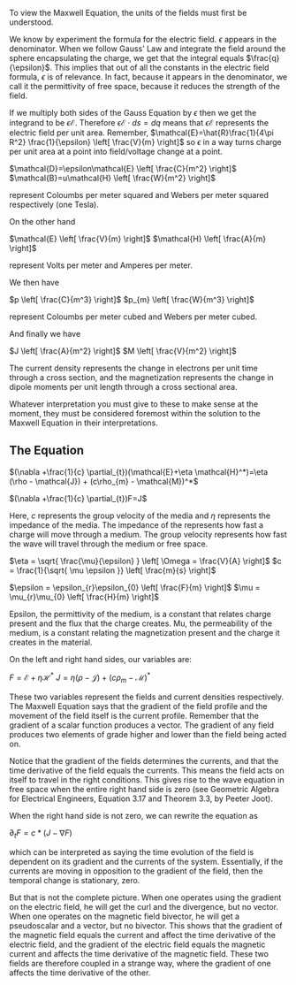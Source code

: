 To view the Maxwell Equation, the units of the fields must first be understood.

We know by experiment the formula for the electric field. $\epsilon$ appears in the denominator. When we follow Gauss' Law and integrate the field around the sphere encapsulating the charge, we get that the integral equals $\frac{q}{\epsilon}$. This implies that out of all the constants in the electric field formula, $\epsilon$ is of relevance. In fact, because it appears in the denominator, we call it the permittivity of free space, because it reduces the strength of the field.

If we multiply both sides of the Gauss Equation by $\epsilon$ then we get the integrand to be $\epsilon \mathcal{E}$. Therefore $\epsilon \mathcal{E} \cdot ds = dq$  means that $\epsilon \mathcal{E}$ represents the electric field per unit area. Remember, $\mathcal{E}=\hat{R}\frac{1}{4\pi R^2} \frac{1}{\epsilon} \left[ \frac{V}{m} \right]$ so $\epsilon$ in a way turns charge per unit area at a point into field/voltage change at a point.

$\mathcal{D}=\epsilon\mathcal{E} \left[ \frac{C}{m^2} \right]$
$\mathcal{B}=u\mathcal{H} \left[ \frac{W}{m^2} \right]$

represent Coloumbs per meter squared and Webers per meter squared respectively (one Tesla). 

On the other hand 

$\mathcal{E} \left[ \frac{V}{m} \right]$
$\mathcal{H} \left[ \frac{A}{m} \right]$

represent Volts per meter and Amperes per meter.

We then have 

$p \left[ \frac{C}{m^3} \right]$ 
$p_{m} \left[ \frac{W}{m^3} \right]$

represent Coloumbs per meter cubed and Webers per meter cubed.

And finally we have

$J \left[ \frac{A}{m^2} \right]$
$M \left[ \frac{V}{m^2} \right]$

The current density represents the change in electrons per unit time through a cross section, and the magnetization represents the change in dipole moments per unit length through a cross sectional area.

Whatever interpretation you must give to these to make sense at the moment, they must be considered foremost within the solution to the Maxwell Equation in their interpretations.

## The Equation

$(\nabla +\frac{1}{c} \partial_{t})(\mathcal{E}+\eta \mathcal{H}^*)=\eta (\rho - \mathcal{J}) + (c\rho_{m} - \mathcal{M})^*$

$(\nabla +\frac{1}{c} \partial_{t})F=J$

Here, $c$ represents the group velocity of the media and $\eta$ represents the impedance of the media. The impedance of the represents how fast a charge will move through a medium. The group velocity represents how fast the wave will travel through the medium or free space.

$\eta = \sqrt{ \frac{\mu}{\epsilon} } \left[ \Omega = \frac{V}{A} \right]$
$c = \frac{1}{\sqrt{ \mu \epsilon }} \left[ \frac{m}{s} \right]$

$\epsilon = \epsilon_{r}\epsilon_{0} \left[ \frac{F}{m} \right]$
$\mu = \mu_{r}\mu_{0} \left[ \frac{H}{m} \right]$

Epsilon, the permittivity of the medium, is a constant that relates charge present and the flux that the charge creates. Mu, the permeability of the medium, is a constant relating the magnetization present and the charge it creates in the material.

On the left and right hand sides, our variables are:

$F = \mathcal{E}+\eta \mathcal{H}^*$
$J = \eta (\rho - \mathcal{J}) + (c\rho_{m} - \mathcal{M})^*$

These two variables represent the fields and current densities respectively. The Maxwell Equation says that the gradient of the field profile and the movement of the field itself is the current profile. Remember that the gradient of a scalar function produces a vector. The gradient of any field produces two elements of grade higher and lower than the field being acted on.

Notice that the gradient of the fields determines the currents, and that the time derivative of the field equals the currents. This means the field acts on itself to travel in the right conditions. This gives rise to the wave equation in free space when the entire right hand side is zero (see Geometric Algebra for Electrical Engineers, Equation 3.17 and Theorem 3.3, by Peeter Joot).

When the right hand side is not zero, we can rewrite the equation as

$\partial_{t}F=c*(J -\nabla F)$

which can be interpreted as saying the time evolution of the field is dependent on its gradient and the currents of the system. Essentially, if the currents are moving in opposition to the gradient of the field, then the temporal change is stationary, zero.

But that is not the complete picture. When one operates using the gradient on the electric field, he will get the curl and the divergence, but no vector. When one operates on the magnetic field bivector, he will get a pseudoscalar and a vector, but no bivector. This shows that the gradient of the magnetic field equals the current and affect the time derivative of the electric field, and the gradient of the electric field equals the magnetic current and affects the time derivative of the magnetic field. These two fields are therefore coupled in a strange way, where the gradient of one affects the time derivative of the other.